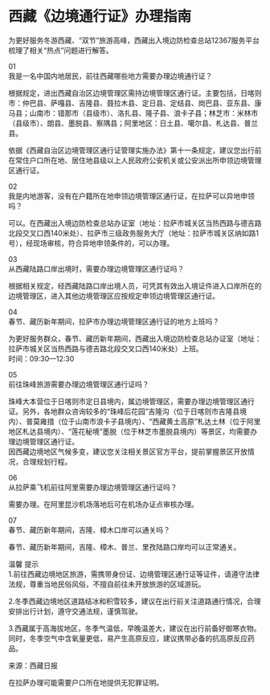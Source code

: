 # 西藏《边境通行证》办理指南  

为更好服务冬游西藏、“双节”旅游高峰，西藏出入境边防检查总站12367服务平台梳理了相关“热点”问题进行解答。  

01  
我是一名中国内地居民，前往西藏哪些地方需要办理边境通行证？  

根据规定，进出西藏自治区边境管理区需持边境管理区通行证。主要包括，日喀则市：仲巴县、萨嘎县、吉隆县、聂拉木县、定日县、定结县、岗巴县、亚东县、康马县；山南市：错那市（县级市）、洛扎县、隆子县、浪卡子县；林芝市：米林市（县级市）、朗县、墨脱县、察隅县；阿里地区：日土县、噶尔县、札达县、普兰县。  

依据《西藏自治区边境管理区通行证管理实施办法》第十一条规定，建议您出行前在常住户口所在地、居住地县级以上人民政府公安机关或公安派出所申领边境管理区通行证。  

02  
我是内地游客，没有在户籍所在地申领边境管理区通行证，在拉萨可以异地申领吗？  

可以。在西藏出入境边防检查总站办证室（地址：拉萨市城关区当热西路与德吉路北段交叉口西140米处）、拉萨市三级政务服务大厅（地址：拉萨市城关区纳如路1号），经现场审核，符合异地申领条件的，可以办理。  

03  
从西藏陆路口岸出境时，需要办理边境管理区通行证吗？  

根据相关规定，经西藏陆路口岸出境人员，可凭其有效出入境证件进入口岸所在的边境管理区，进入其他边境管理区应按规定申领边境管理区通行证。  

04  
春节、藏历新年期间，拉萨市办理边境管理区通行证的地方上班吗？  

为更好服务群众，春节、藏历新年期间，西藏出入境边防检查总站办证室（地址：拉萨市城关区当热西路与德吉路北段交叉口西140米处）上班。  
时间：09:30—12:30  

05  
前往珠峰旅游需要办理边境管理区通行证吗？  

珠峰大本营位于日喀则市定日县境内，属边境管理区，需要办理边境管理区通行证。另外，各地群众咨询较多的“珠峰后花园”吉隆沟（位于日喀则市吉隆县境内）、普莫雍措（位于山南市浪卡子县境内）、“西藏黄土高原”札达土林（位于阿里地区札达县境内）、“莲花秘境”墨脱（位于林芝市墨脱县境内）等景区，均需要办理边境管理区通行证。  
因西藏边境地区气候多变，建议您关注相关景区官方平台，提前掌握景区开放情况，合理规划行程。  

06  
从拉萨乘飞机前往阿里需要办理边境管理区通行证吗？  

需要办理。在阿里昆沙机场落地后可在机场办证点审核办理。  

07  
春节、藏历新年期间，吉隆、樟木口岸可以通关吗？  

春节、藏历新年期间，吉隆、樟木、普兰、里孜陆路口岸均可以正常通关。  

温馨 提示  
1.前往西藏边境地区旅游，需携带身份证、边境管理区通行证等证件，请遵守法律法规，尊重当地民俗风俗，不擅自前往未开放旅游的区域游玩。  

2.冬季西藏边境地区道路结冰和积雪较多，建议在出行前关注道路通行情况，合理安排出行计划，遵守交通法规，谨慎驾驶。  

3.西藏属于高海拔地区，冬季气温低，早晚温差大，建议在出行前备好御寒衣物。同时，冬季空气中含氧量更低，易产生高原反应，建议携带必备的抗高原反应药品。  

来源：西藏日报  

在拉萨办理可能需要户口所在地提供无犯罪证明。  
